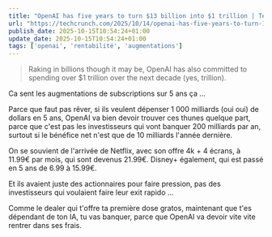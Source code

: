 ```yaml
---
title: "OpenAI has five years to turn $13 billion into $1 trillion | TechCrunch"
url: "https://techcrunch.com/2025/10/14/openai-has-five-years-to-turn-13-billion-into-1-trillion/"
publish_date: 2025-10-15T10:54:24+01:00
update_date: 2025-10-15T10:54:24+01:00
tags: ['openai', 'rentabilité', 'augmentations']
---
```


> Raking in billions though it may be, OpenAI has also committed to spending over $1 trillion over the next decade (yes, trillion).

Ca sent les augmentations de subscriptions sur 5 ans ça ...

Parce que faut pas rêver, si ils veulent dépenser 1 000 milliards (oui oui) de dollars en 5 ans, OpenAI va bien devoir trouver ces thunes quelque part, parce que c'est pas les investisseurs qui vont banquer 200 milliards par an, surtout si le bénéfice net n'est que de 10 milliards l'année dernière.

On se souvient de l'arrivée de Netflix, avec son offre 4k + 4 écrans, à 11.99€ par mois, qui sont devenus 21.99€.
Disney+ également, qui est passé en 5 ans de 6.99 à 15.99€.

Et ils avaient juste des actionnaires pour faire pression, pas des investisseurs qui voulaient faire leur exit rapido ...

Comme le dealer qui t'offre ta première dose gratos, maintenant que t'es dépendant de ton IA, tu vas banquer, parce que OpenAI va devoir vite vite rentrer dans ses frais.

